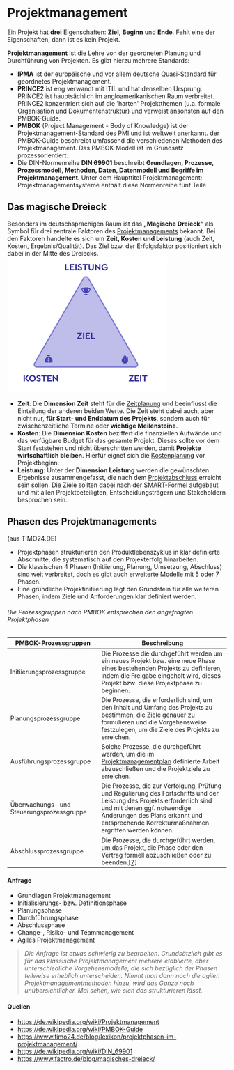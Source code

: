 # Projektmanagement

Ein Projekt hat  **drei** Eigenschaften: **Ziel**, **Beginn** und **Ende**. Fehlt eine der Eigenschaften, dann ist es kein Projekt.

**Projektmanagement** ist die Lehre von der geordneten Planung und Durchführung von Projekten. Es gibt hierzu mehrere Standards:

- **IPMA** ist der europäische und vor allem deutsche Quasi-Standard für geordnetes Projektmanagement. 
- **PRINCE2** ist eng verwandt mit ITIL und hat denselben Ursprung. PRINCE2 ist hauptsächlich im angloamerikanischen Raum verbreitet. PRINCE2 konzentriert sich auf die 'harten' Projektthemen (u.a. formale Organisation und Dokumentenstruktur) und verweist ansonsten auf den PMBOK-Guide.
- **PMBOK** (Project Management - Body of Knowledge) ist der Projektmanagement-Standard des PMI und ist weltweit anerkannt. der PMBOK-Guide beschreibt umfassend die verschiedenen Methoden des Projektmanagement.  Das PMBOK-Modell ist im Grundsatz prozessorientiert.
- Die DIN-Normenreihe **DIN 69901** beschreibt **Grundlagen, Prozesse, Prozessmodell, Methoden, Daten, Datenmodell und Begriffe im Projektmanagement**. Unter dem Haupttitel Projektmanagement; Projektmanagementsysteme enthält diese Normenreihe fünf Teile 

## Das magische Dreieck

Besonders im deutschsprachigen Raum ist das **„Magische Dreieck“** als Symbol für drei zentrale Faktoren des [Projektmanagements](https://www.factro.de/blog/projektmanagement/) bekannt. Bei den Faktoren handelte es sich um **Zeit, Kosten und Leistung** (auch Zeit, Kosten, Ergebnis/Qualität). Das Ziel bzw. der Erfolgsfaktor positioniert sich dabei in der Mitte des Dreiecks.
![Magisches Dreieck des Projektmanagements](projektmanagement-magisches-dreieck.png)

- **Zeit**: Die **Dimension Zeit** steht für die [Zeitplanung](https://www.factro.de/blog/zeitplan-erstellen/) und beeinflusst die Einteilung der anderen beiden Werte. Die Zeit steht dabei auch, aber nicht nur, **für Start- und Enddatum des Projekts**, sondern auch für zwischenzeitliche Termine oder **wichtige Meilensteine**.
- **Kosten**: Die **Dimension Kosten** beziffert die finanziellen Aufwände und das verfügbare Budget für das gesamte Projekt. Dieses sollte vor dem Start feststehen und nicht überschritten werden, damit **Projekte wirtschaftlich bleiben**. Hierfür eignet sich die [Kostenplanung](https://www.factro.de/blog/kostenplanung/) vor Projektbeginn.
- **Leistung**: Unter der **Dimension Leistung** werden die gewünschten Ergebnisse zusammengefasst, die nach dem [Projektabschluss](https://www.factro.de/blog/projektabschluss/) erreicht sein sollen. Die Ziele sollten dabei nach der [SMART-Formel](https://www.factro.de/blog/smart-ziele/) aufgebaut und mit allen Projektbeteiligten, Entscheidungsträgern und Stakeholdern besprochen sein.
## Phasen des Projektmanagements 

(aus TIMO24.DE)

- Projektphasen strukturieren den Produktlebenszyklus in klar definierte Abschnitte, die systematisch auf den Projekterfolg hinarbeiten.
- Die klassischen 4 Phasen (Initiierung, Planung, Umsetzung, Abschluss) sind weit verbreitet, doch es gibt auch erweiterte Modelle mit 5 oder 7 Phasen.
- Eine gründliche Projektinitiierung legt den Grundstein für alle weiteren Phasen, indem Ziele und Anforderungen klar definiert werden.

###### Die Prozessgruppen nach PMBOK entsprechen den angefragten Projektphasen

|PMBOK-Prozessgruppen|Beschreibung|
|---|---|
|Initiierungsprozessgruppe|Die Prozesse die durchgeführt werden um ein neues Projekt bzw. eine neue Phase eines bestehenden Projekts zu definieren, indem die Freigabe eingeholt wird, dieses Projekt bzw. diese Projektphase zu beginnen.|
|Planungsprozessgruppe|Die Prozesse, die erforderlich sind, um den Inhalt und Umfang des Projekts zu bestimmen, die Ziele genauer zu formulieren und die Vorgehensweise festzulegen, um die Ziele des Projekts zu erreichen.|
|Ausführungsprozessgruppe|Solche Prozesse, die durchgeführt werden, um die im [Projektmanagementplan](https://de.wikipedia.org/wiki/Projektplan "Projektplan") definierte Arbeit abzuschließen und die Projektziele zu erreichen.|
|Überwachungs- und Steuerungsprozessgruppe|Die Prozesse, die zur Verfolgung, Prüfung und Regulierung des Fortschritts und der Leistung des Projekts erforderlich sind und mit denen ggf. notwendige Änderungen des Plans erkannt und entsprechende Korrekturmaßnahmen ergriffen werden können.|
|Abschlussprozessgruppe|Die Prozesse, die durchgeführt werden, um das Projekt, die Phase oder den Vertrag formell abzuschließen oder zu beenden.[[7]](https://de.wikipedia.org/wiki/PMBOK-Guide#cite_note-7)|


#### Anfrage
- Grundlagen Projektmanagement
- Initialisierungs- bzw. Definitionsphase
- Planungsphase
- Durchführungsphase
- Abschlussphase
- Change-, Risiko- und Teammanagement
- Agiles Projektmanagement

> *Die Anfrage ist etwas schwierig zu bearbeiten. Grundsätzlich gibt es für das klassische Projektmanagement mehrere etablierte, aber unterschiedliche Vorgehensmodelle, die sich bezüglich der Phasen teilweise erheblich unterscheiden. Nimmt man dann noch die agilen Projektmanagementmethoden hinzu, wird das Ganze noch unübersichtlicher. Mal sehen, wie sich das strukturieren lässt.*

#### Quellen

- <https://de.wikipedia.org/wiki/Projektmanagement>
-  <https://de.wikipedia.org/wiki/PMBOK-Guide>
- <https://www.timo24.de/blog/lexikon/projektphasen-im-projektmanagement/>
- <https://de.wikipedia.org/wiki/DIN_69901>
- <https://www.factro.de/blog/magisches-dreieck/>
